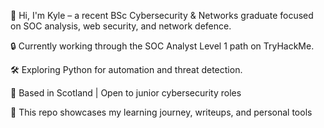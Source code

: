 👋 Hi, I'm Kyle – a recent BSc Cybersecurity & Networks graduate focused on SOC analysis, web security, and network defence.

🔒 Currently working through the SOC Analyst Level 1 path on TryHackMe.

🛠️ Exploring Python for automation and threat detection.

📍 Based in Scotland | Open to junior cybersecurity roles

📁 This repo showcases my learning journey, writeups, and personal tools

<!---
kylesec/kylesec is a ✨ special ✨ repository because its `README.md` (this file) appears on your GitHub profile.
You can click the Preview link to take a look at your changes.
--->
